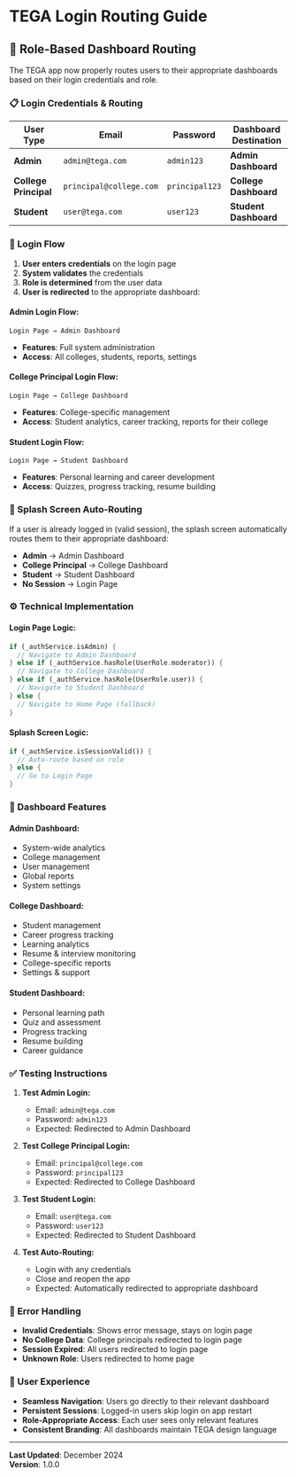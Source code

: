 # TEGA Login Routing Guide

## 🎯 **Role-Based Dashboard Routing**

The TEGA app now properly routes users to their appropriate dashboards based on their login credentials and role.

### **📋 Login Credentials & Routing**

| User Type | Email | Password | Dashboard Destination |
|-----------|-------|----------|----------------------|
| **Admin** | `admin@tega.com` | `admin123` | **Admin Dashboard** |
| **College Principal** | `principal@college.com` | `principal123` | **College Dashboard** |
| **Student** | `user@tega.com` | `user123` | **Student Dashboard** |

### **🔄 Login Flow**

1. **User enters credentials** on the login page
2. **System validates** the credentials
3. **Role is determined** from the user data
4. **User is redirected** to the appropriate dashboard:

#### **Admin Login Flow:**
```
Login Page → Admin Dashboard
```
- **Features**: Full system administration
- **Access**: All colleges, students, reports, settings

#### **College Principal Login Flow:**
```
Login Page → College Dashboard
```
- **Features**: College-specific management
- **Access**: Student analytics, career tracking, reports for their college

#### **Student Login Flow:**
```
Login Page → Student Dashboard
```
- **Features**: Personal learning and career development
- **Access**: Quizzes, progress tracking, resume building

### **🚀 Splash Screen Auto-Routing**

If a user is already logged in (valid session), the splash screen automatically routes them to their appropriate dashboard:

- **Admin** → Admin Dashboard
- **College Principal** → College Dashboard  
- **Student** → Student Dashboard
- **No Session** → Login Page

### **⚙️ Technical Implementation**

#### **Login Page Logic:**
```dart
if (_authService.isAdmin) {
  // Navigate to Admin Dashboard
} else if (_authService.hasRole(UserRole.moderator)) {
  // Navigate to College Dashboard
} else if (_authService.hasRole(UserRole.user)) {
  // Navigate to Student Dashboard
} else {
  // Navigate to Home Page (fallback)
}
```

#### **Splash Screen Logic:**
```dart
if (_authService.isSessionValid()) {
  // Auto-route based on role
} else {
  // Go to Login Page
}
```

### **🎨 Dashboard Features**

#### **Admin Dashboard:**
- System-wide analytics
- College management
- User management
- Global reports
- System settings

#### **College Dashboard:**
- Student management
- Career progress tracking
- Learning analytics
- Resume & interview monitoring
- College-specific reports
- Settings & support

#### **Student Dashboard:**
- Personal learning path
- Quiz and assessment
- Progress tracking
- Resume building
- Career guidance

### **✅ Testing Instructions**

1. **Test Admin Login:**
   - Email: `admin@tega.com`
   - Password: `admin123`
   - Expected: Redirected to Admin Dashboard

2. **Test College Principal Login:**
   - Email: `principal@college.com`
   - Password: `principal123`
   - Expected: Redirected to College Dashboard

3. **Test Student Login:**
   - Email: `user@tega.com`
   - Password: `user123`
   - Expected: Redirected to Student Dashboard

4. **Test Auto-Routing:**
   - Login with any credentials
   - Close and reopen the app
   - Expected: Automatically redirected to appropriate dashboard

### **🔧 Error Handling**

- **Invalid Credentials**: Shows error message, stays on login page
- **No College Data**: College principals redirected to login page
- **Session Expired**: All users redirected to login page
- **Unknown Role**: Users redirected to home page

### **📱 User Experience**

- **Seamless Navigation**: Users go directly to their relevant dashboard
- **Persistent Sessions**: Logged-in users skip login on app restart
- **Role-Appropriate Access**: Each user sees only relevant features
- **Consistent Branding**: All dashboards maintain TEGA design language

---

**Last Updated**: December 2024  
**Version**: 1.0.0
